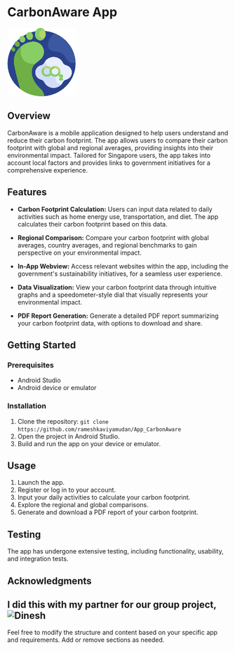# CarbonAware App

![alt text](https://github.com/rameshkaviyamudan/App_CarbonAware/blob/master/LoginRegisterFireBases/app/src/main/res/drawable/icon.png)

## Overview

CarbonAware is a mobile application designed to help users understand and reduce their carbon footprint. The app allows users to compare their carbon footprint with global and regional averages, providing insights into their environmental impact. Tailored for Singapore users, the app takes into account local factors and provides links to government initiatives for a comprehensive experience.

## Features

- **Carbon Footprint Calculation:** Users can input data related to daily activities such as home energy use, transportation, and diet. The app calculates their carbon footprint based on this data.

- **Regional Comparison:** Compare your carbon footprint with global averages, country averages, and regional benchmarks to gain perspective on your environmental impact.

- **In-App Webview:** Access relevant websites within the app, including the government's sustainability initiatives, for a seamless user experience.

- **Data Visualization:** View your carbon footprint data through intuitive graphs and a speedometer-style dial that visually represents your environmental impact.

- **PDF Report Generation:** Generate a detailed PDF report summarizing your carbon footprint data, with options to download and share.

## Getting Started

### Prerequisites

- Android Studio
- Android device or emulator

### Installation

1. Clone the repository: `git clone https://github.com/rameshkaviyamudan/App_CarbonAware`
2. Open the project in Android Studio.
3. Build and run the app on your device or emulator.

## Usage

1. Launch the app.
2. Register or log in to your account.
3. Input your daily activities to calculate your carbon footprint.
4. Explore the regional and global comparisons.
5. Generate and download a PDF report of your carbon footprint.

## Testing

The app has undergone extensive testing, including functionality, usability, and integration tests.

## Acknowledgments

I did this with my partner for our group project, ![Dinesh](https://github.com/lowkeydinesh)
---

Feel free to modify the structure and content based on your specific app and requirements. Add or remove sections as needed.
